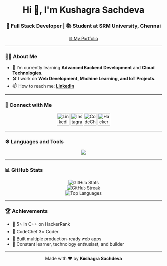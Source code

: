 <h1 align="center">Hi 👋, I'm Kushagra Sachdeva</h1>
<h3 align="center">🚀 Full Stack Developer | 📚 Student at SRM University, Chennai</h3>

<p align="center">
  <a href="[https://Kushagra-sachdeva.xyz](https://kushagra-developer.github.io/My_portfolio/)" target="_blank">
    🌐 My Portfolio
  </a>
</p>

---

### 🧑‍💻 About Me

- 🌱 I’m currently learning **Advanced Backend Development** and **Cloud Technologies**.
- 🛠️ I work on **Web Development, Machine Learning, and IoT Projects**.
- 📫 How to reach me: **[LinkedIn]([https://linkedin.com/in/kushagra-sachdeva](https://www.linkedin.com/in/kushagra-sachdeva-32519b238/))**

---

### 📲 Connect with Me

<p align="center">
  <a href="https://linkedin.com/in/kushagra-sachdeva" target="blank"><img src="https://skillicons.dev/icons?i=linkedin" height="40" alt="LinkedIn" /></a>
  <a href="https://instagram.com/kushu_6705" target="blank"><img src="https://skillicons.dev/icons?i=instagram" height="40" alt="Instagram" /></a>
  <a href="https://www.codechef.com/users/team_life_75" target="blank"><img src="https://cdn.jsdelivr.net/npm/simple-icons@v3/icons/codechef.svg" height="40" alt="CodeChef" /></a>
  <a href="https://www.hackerrank.com/sachdevak806" target="blank"><img src="https://skillicons.dev/icons?i=hackerrank" height="40" alt="HackerRank" /></a>
</p>

---

### ⚙️ Languages and Tools

<p align="center">
  <img src="https://skillicons.dev/icons?i=html,css,js,react,nodejs,express,mongodb,mysql,cpp,java,python,tailwind,bootstrap,nextjs,linux,postman,arduino,photoshop,ts,scikit-learn,tensorflow" />
</p>

---

### 📊 GitHub Stats

<p align="center">
  <img src="https://github-readme-stats.vercel.app/api?username=Kushagra-Sachdeva&show_icons=true&theme=react&hide_border=true" alt="GitHub Stats" />
  <br/>
  <img src="https://github-readme-streak-stats.herokuapp.com/?user=Kushagra-Sachdeva&theme=react&hide_border=true" alt="GitHub Streak" />
  <br/>
  <img src="https://github-readme-stats.vercel.app/api/top-langs/?username=Kushagra-Sachdeva&layout=compact&theme=react&hide_border=true" alt="Top Languages" />
</p>

---

### 🏆 Achievements

- 🥇 5⭐ in C++ on HackerRank
- 🥈 CodeChef 3⭐ Coder
- 🏅 Built multiple production-ready web apps
- 📜 Constant learner, technology enthusiast, and builder

---

<p align="center">
  Made with ❤️ by <b>Kushagra Sachdeva</b>
</p>
